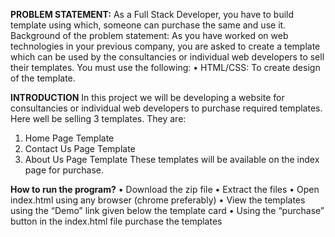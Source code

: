 **PROBLEM STATEMENT:**
As a Full Stack Developer, you have to build template using which, someone can purchase the same and use it. Background of the problem statement: As you have worked on web technologies in your previous company, you are asked to create a template which can be used by the consultancies or individual web developers to sell their templates. You must use the following: • HTML/CSS: To create design of the template.

**INTRODUCTION**
In this project we will be developing a website for consultancies or individual web developers to purchase required templates. Here well be selling 3 templates. They are:
1. Home Page Template
2. Contact Us Page Template
3. About Us Page Template
These templates will be available on the index page for purchase.

**How to run the program?**
• Download the zip file
• Extract the files
• Open index.html using any browser (chrome preferably)
• View the templates using the “Demo” link given below the template card
• Using the “purchase” button in the index.html file purchase the templates
